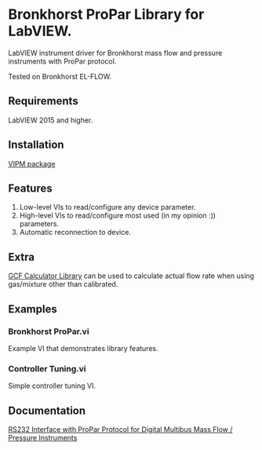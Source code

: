 # Bronkhorst ProPar Library for LabVIEW.
LabVIEW instrument driver for Bronkhorst mass flow and pressure instruments with ProPar protocol.

Tested on Bronkhorst EL-FLOW.

## Requirements
LabVIEW 2015 and higher.

## Installation
[VIPM package](https://www.vipm.io/package/plasmapper_lib_pl_bronkhorst_propar/)

## Features
1. Low-level VIs to read/configure any device parameter.
2. High-level VIs to read/configure most used (in my opinion :)) parameters.
3. Automatic reconnection to device.

## Extra
[GCF Calculator Library](https://github.com/plasmapper/gcf-calculator-labview) can be used to calculate actual flow rate when using gas/mixture other than calibrated.

## Examples
### Bronkhorst ProPar.vi
Example VI that demonstrates library features.

### Controller Tuning.vi
Simple controller tuning VI.

## Documentation
[RS232 Interface with ProPar Protocol for Digital Multibus Mass Flow / Pressure Instruments](https://www.bronkhorst.com/getmedia/77a1438f-e547-4a79-95ad-53e81fd38a97/917027-Manual-RS232-interface.pdf)
